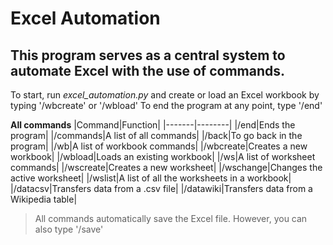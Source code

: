 # Excel Automation
## This program serves as a central system to automate Excel with the use of commands.

To start, run _excel_automation.py_ and create or load an Excel workbook by typing '/wbcreate' or '/wbload'
To end the program at any point, type '/end'

**All commands**
|Command|Function|
|-------|--------|
|/end|Ends the program|
|/commands|A list of all commands|
|/back|To go back in the program|
|/wb|A list of workbook commands|
|/wbcreate|Creates a new workbook|
|/wbload|Loads an existing workbook|
|/ws|A list of worksheet commands|
|/wscreate|Creates a new worksheet|
|/wschange|Changes the active worksheet|
|/wslist|A list of all the worksheets in a workbook|
|/datacsv|Transfers data from a .csv file|
|/datawiki|Transfers data from a Wikipedia table|

>All commands automatically save the Excel file. However, you can also type '/save'